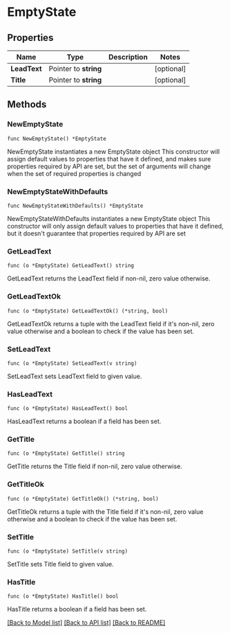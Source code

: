 # EmptyState

## Properties

Name | Type | Description | Notes
------------ | ------------- | ------------- | -------------
**LeadText** | Pointer to **string** |  | [optional] 
**Title** | Pointer to **string** |  | [optional] 

## Methods

### NewEmptyState

`func NewEmptyState() *EmptyState`

NewEmptyState instantiates a new EmptyState object
This constructor will assign default values to properties that have it defined,
and makes sure properties required by API are set, but the set of arguments
will change when the set of required properties is changed

### NewEmptyStateWithDefaults

`func NewEmptyStateWithDefaults() *EmptyState`

NewEmptyStateWithDefaults instantiates a new EmptyState object
This constructor will only assign default values to properties that have it defined,
but it doesn't guarantee that properties required by API are set

### GetLeadText

`func (o *EmptyState) GetLeadText() string`

GetLeadText returns the LeadText field if non-nil, zero value otherwise.

### GetLeadTextOk

`func (o *EmptyState) GetLeadTextOk() (*string, bool)`

GetLeadTextOk returns a tuple with the LeadText field if it's non-nil, zero value otherwise
and a boolean to check if the value has been set.

### SetLeadText

`func (o *EmptyState) SetLeadText(v string)`

SetLeadText sets LeadText field to given value.

### HasLeadText

`func (o *EmptyState) HasLeadText() bool`

HasLeadText returns a boolean if a field has been set.

### GetTitle

`func (o *EmptyState) GetTitle() string`

GetTitle returns the Title field if non-nil, zero value otherwise.

### GetTitleOk

`func (o *EmptyState) GetTitleOk() (*string, bool)`

GetTitleOk returns a tuple with the Title field if it's non-nil, zero value otherwise
and a boolean to check if the value has been set.

### SetTitle

`func (o *EmptyState) SetTitle(v string)`

SetTitle sets Title field to given value.

### HasTitle

`func (o *EmptyState) HasTitle() bool`

HasTitle returns a boolean if a field has been set.


[[Back to Model list]](../README.md#documentation-for-models) [[Back to API list]](../README.md#documentation-for-api-endpoints) [[Back to README]](../README.md)


